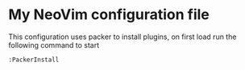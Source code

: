# My NeoVim configuration file

This configuration uses packer to install plugins, on first load run the following command to start

```sh
:PackerInstall
```

